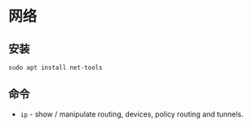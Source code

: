 # 网络

## 安装

    sudo apt install net-tools

## 命令

* `ip` - show / manipulate routing, devices, policy routing and tunnels.